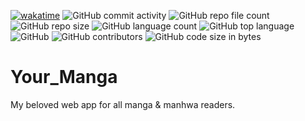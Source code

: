 [![wakatime](https://wakatime.com/badge/user/fbdfdc0f-d449-43dc-8090-ced03a22fe8c/project/19f61fe3-78ec-469f-8f4d-6158b7eb862e.svg)](https://wakatime.com/badge/user/fbdfdc0f-d449-43dc-8090-ced03a22fe8c/project/19f61fe3-78ec-469f-8f4d-6158b7eb862e)  ![GitHub commit activity](https://img.shields.io/github/commit-activity/m/AlexEG/YourManga?color=%23309930&style=plastic)   ![GitHub repo file count](https://img.shields.io/github/directory-file-count/AlexEG/YourManga?&style=plastic)  ![GitHub repo size](https://img.shields.io/github/repo-size/AlexEG/YourManga?color=%23ff0055&style=plastic)  ![GitHub language count](https://img.shields.io/github/languages/count/AlexEG/YourManga?style=plastic)  ![GitHub top language](https://img.shields.io/github/languages/top/AlexEG/YourManga?color=%239900ff&style=plastic)  ![GitHub](https://img.shields.io/github/license/AlexEG/YourManga?color=%2300dd&style=plastic)   ![GitHub contributors](https://img.shields.io/github/contributors/AlexEG/YourManga?color=%23cc0000&style=plastic)   ![GitHub code size in bytes](https://img.shields.io/github/languages/code-size/AlexEG/YourManga?color=5500bb&style=plastic)
# Your_Manga

My beloved web app for all manga & manhwa readers.

